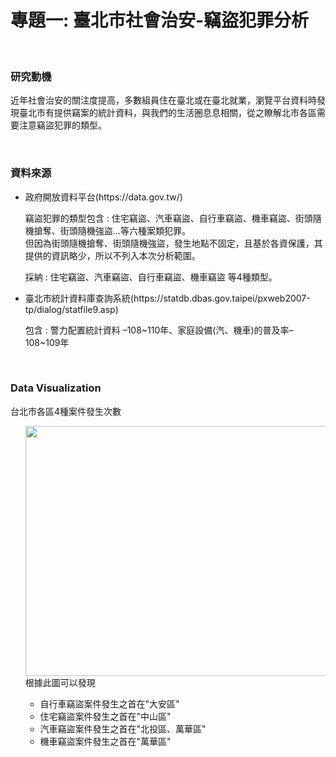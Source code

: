 # 專題一: 臺北市社會治安-竊盜犯罪分析
<br>
<h3>研究動機</h3>
  <p>近年社會治安的關注度提高，多數組員住在臺北或在臺北就業，瀏覽平台資料時發現臺北市有提供竊案的統計資料，與我們的生活圈息息相關，從之瞭解北市各區需要注意竊盜犯罪的類型。</p>
<br>
<h3>資料來源</h3>
<ul>
<li> 政府開放資料平台(https://data.gov.tw/)
  <br>
  <p>竊盜犯罪的類型包含 : 住宅竊盜、汽車竊盜、自行車竊盜、機車竊盜、街頭隨機搶奪、街頭隨機強盜...等六種案類犯罪。<br>
     但因為街頭隨機搶奪、街頭隨機強盜，發生地點不固定，且基於各資保護，其提供的資訊略少，所以不列入本次分析範圍。<br></p>
  <p>採納 : 住宅竊盜、汽車竊盜、自行車竊盜、機車竊盜 等4種類型。</p>
</li>
<li>臺北市統計資料庫查詢系統(https://statdb.dbas.gov.taipei/pxweb2007-tp/dialog/statfile9.asp)<br>
  <p>包含 : 警力配置統計資料 –108~110年、家庭設備(汽、機車)的普及率–108~109年</p></li>
</ul>
<br>

<h3>Data Visualization</h3>
 台北市各區4種案件發生次數
<ol>
<img src="https://imgur.com/IikL8By.jpg" width="600" height="400" /><br/>
 根據此圖可以發現<br>
 <ul>
    <li>自行車竊盜案件發生之首在"大安區"<br></li>
    <li>住宅竊盜案件發生之首在"中山區"<br></li>
    <li>汽車竊盜案件發生之首在"北投區、萬華區"<br></li>
    <li>機車竊盜案件發生之首在"萬華區"<br></li>
 </ul>
</ol>
